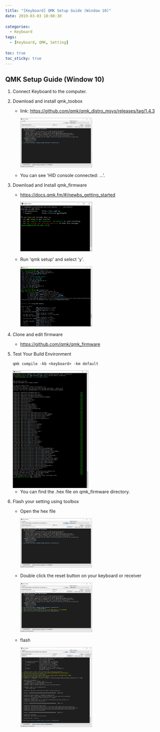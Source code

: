 ```yaml
---
title: "[Keyboard] QMK Setup Guide (Window 10)"
date: 2019-03-03 18:08:30

categories:
  - Keyboard
tags:
  - [Keyboard, QMK, Setting]

toc: true
toc_sticky: true
---
```


## QMK Setup Guide (Window 10)

1. Connect Keyboard to the computer.

1. Download and install qmk_toobox

   - link: https://github.com/qmk/qmk_distro_msys/releases/tag/1.4.3

     <img src='../image/qmk_toolbox.png' alt='qmk_toolbox' width='50%' height='50%'>

   - You can see 'HID console connected: ...'.

1. Download and Install qmk_firmware

   - https://docs.qmk.fm/#/newbs_getting_started

     <img src='../image/qmk_msys.png' alt='qmk_msys' width='50%'>

   - Run 'qmk setup' and select 'y'.

     <img src='../image/install_qmk_firmware.png' alt='install_qmk_firmware' width='50%'>

1. Clone and edit firmware

   - https://github.com/qmk/qmk_firmware

1. Test Your Build Environment

   ```
   qmk compile -kb <keyboard> -km default
   ```

    <img src='../image/compile.png' alt='compile' width='50%'>

   - You can find the .hex file on qmk_firmware directory.

1. Flash your setting using toolbox

   - Open the hex file

     <img src='../image/open.png' alt='open' width='50%'>

   - Double click the reset button on your keyboard or receiver

     <img src='../image/reset.png' alt='reset' width='50%'>

   - flash

      <img src='../image/done.png' alt='done' width='50%'>
